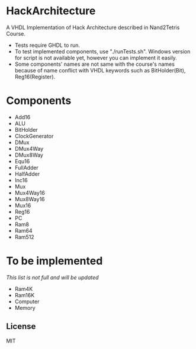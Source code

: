# HackArchitecture

A VHDL Implementation of Hack Architecture described in Nand2Tetris Course.
  - Tests require GHDL to run.
  - To test implemented components, use "./runTests.sh". Windows version for script is not available yet, however you can implement it easily.
  - Some components' names are not same with the course's names because of name conflict with VHDL keywords such as BitHolder(Bit), Reg16(Register). 
# Components
  - Add16
  - ALU
  - BitHolder
  - ClockGenerator
  - DMux
  - DMux4Way
  - DMux8Way
  - Equ16
  - FullAdder
  - HalfAdder
  - Inc16
  - Mux
  - Mux4Way16
  - Mux8Way16
  - Mux16
  - Reg16
  - PC
  - Ram8
  - Ram64
  - Ram512
# To be implemented
*This list is not full and will be updated*
  - Ram4K
  - Ram16K
  - Computer
  - Memory

License
----

MIT
